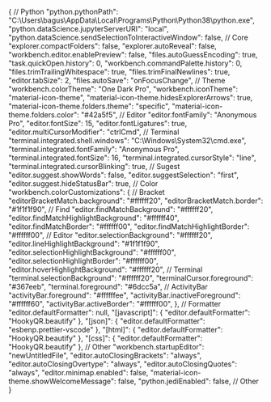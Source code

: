 {
  // Python
  "python.pythonPath": "C:\\Users\\bagus\\AppData\\Local\\Programs\\Python\\Python38\\python.exe",
  "python.dataScience.jupyterServerURI": "local",
  "python.dataScience.sendSelectionToInteractiveWindow": false,
  // Core
  "explorer.compactFolders": false,
  "explorer.autoReveal": false,
  "workbench.editor.enablePreview": false,
  "files.autoGuessEncoding": true,
  "task.quickOpen.history": 0,
  "workbench.commandPalette.history": 0,
  "files.trimTrailingWhitespace": true,
  "files.trimFinalNewlines": true,
  "editor.tabSize": 2,
  "files.autoSave": "onFocusChange",
  // Theme
  "workbench.colorTheme": "One Dark Pro",
  "workbench.iconTheme": "material-icon-theme",
  "material-icon-theme.hidesExplorerArrows": true,
  "material-icon-theme.folders.theme": "specific",
  "material-icon-theme.folders.color": "#42a5f5",
  // Editor
  "editor.fontFamily": "Anonymous Pro",
  "editor.fontSize": 15,
  "editor.fontLigatures": true,
  "editor.multiCursorModifier": "ctrlCmd",
  // Terminal
  "terminal.integrated.shell.windows": "C:\\Windows\\System32\\cmd.exe",
  "terminal.integrated.fontFamily": "Anonymous Pro",
  "terminal.integrated.fontSize": 16,
  "terminal.integrated.cursorStyle": "line",
  "terminal.integrated.cursorBlinking": true,
  // Sugest
  "editor.suggest.showWords": false,
  "editor.suggestSelection": "first",
  "editor.suggest.hideStatusBar": true,
  // Color
  "workbench.colorCustomizations": {
    // Bracket
    "editorBracketMatch.background": "#ffffff20",
    "editorBracketMatch.border": "#1f1f1f90",
    // Find
    "editor.findMatchBackground": "#ffffff20",
    "editor.findMatchHighlightBackground": "#ffffff40",
    "editor.findMatchBorder": "#ffffff00",
    "editor.findMatchHighlightBorder": "#ffffff00",
    // Editor
    "editor.selectionBackground": "#ffffff20",
    "editor.lineHighlightBackground": "#1f1f1f90",
    "editor.selectionHighlightBackground": "#ffffff00",
    "editor.selectionHighlightBorder": "#ffffff00",
    "editor.hoverHighlightBackground": "#ffffff20",
    // Terminal
    "terminal.selectionBackground": "#ffffff20",
    "terminalCursor.foreground": "#367eeb",
    "terminal.foreground": "#6dcc5a",
    // ActivityBar
    "activityBar.foreground": "#ffffffee",
    "activityBar.inactiveForeground": "#ffffff60",
    "activityBar.activeBorder": "#ffffff00",
  },
  // Formatter
  "editor.defaultFormatter": null,
  "[javascript]": {
    "editor.defaultFormatter": "HookyQR.beautify"
  },
  "[json]": {
    "editor.defaultFormatter": "esbenp.prettier-vscode"
  },
  "[html]": {
    "editor.defaultFormatter": "HookyQR.beautify"
  },
  "[css]": {
    "editor.defaultFormatter": "HookyQR.beautify"
  },
  // Other
  "workbench.startupEditor": "newUntitledFile",
  "editor.autoClosingBrackets": "always",
  "editor.autoClosingOvertype": "always",
  "editor.autoClosingQuotes": "always",
  "editor.minimap.enabled": false,
  "material-icon-theme.showWelcomeMessage": false,
  "python.jediEnabled": false,
  // Other
}